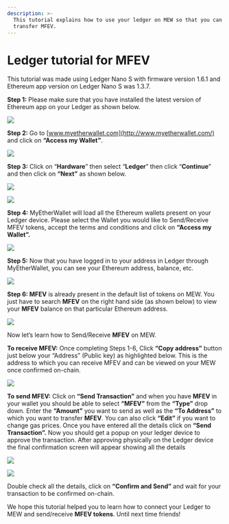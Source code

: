 ```yaml
---
description: >-
  This tutorial explains how to use your ledger on MEW so that you can vie and
  transfer MFEV.
---
```


# Ledger tutorial for MFEV

This tutorial was made using Ledger Nano S with firmware version 1.6.1 and Ethereum app version on Ledger Nano S was 1.3.7.

**Step 1:** Please make sure that you have installed the latest version of Ethereum app on your Ledger as shown below.

![](../.gitbook/assets/1%20%281%29.png)

**Step 2:** Go to [www.myetherwallet.com](http://www.myetherwallet.com/) and click on **“Access my Wallet”**.

![](../.gitbook/assets/2%20%281%29.png)

**Step 3:** Click on “**Hardware**” then select “**Ledger**” then click “**Continue**” and then click on **“Next”** as shown below.

![](../.gitbook/assets/3%20%282%29.png)

![](../.gitbook/assets/4%20%284%29.png)

**Step 4:** MyEtherWallet will load all the Ethereum wallets present on your Ledger device. Please select the Wallet you would like to Send/Receive MFEV tokens, accept the terms and conditions and click on **“Access my Wallet”.**

![](../.gitbook/assets/5.png)

**Step 5:** Now that you have logged in to your address in Ledger through MyEtherWallet, you can see your Ethereum address, balance, etc.

![](../.gitbook/assets/6%20%282%29.png)

**Step 6: MFEV** is already present in the default list of tokens on MEW. You just have to search **MFEV** on the right hand side \(as shown below\) to view your **MFEV** balance on that particular Ethereum address.

![](../.gitbook/assets/7%20%281%29.png)

Now let’s learn how to Send/Receive **MFEV** on MEW.

**To receive MFEV:** Once completing Steps 1-6, Click **“Copy address”** button just below your “Address” \(Public key\) as highlighted below. This is the address to which you can receive MFEV and can be viewed on your MEW once confirmed on-chain.

![](../.gitbook/assets/8%20%282%29.png)

**To send MFEV:** Click on **“Send Transaction”** and when you have **MFEV** in your wallet you should be able to select **“MFEV”** from the **“Type”** drop down. Enter the **“Amount”** you want to send as well as the **“To Address”** to which you want to transfer **MFEV**. You can also click **“Edit”** if you want to change gas prices. Once you have entered all the details click on **“Send Transaction”.** Now you should get a popup on your ledger device to approve the transaction. After approving physically on the Ledger device the final confirmation screen will appear showing all the details

![](../.gitbook/assets/9.png)

![](../.gitbook/assets/10%20%282%29.png)

Double check all the details, click on **“Confirm and Send”** and wait for your transaction to be confirmed on-chain.

We hope this tutorial helped you to learn how to connect your Ledger to MEW and send/receive **MFEV tokens**. Until next time friends!
